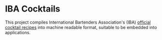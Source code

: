 # IBA Cocktails

This project compiles International Bartenders Association's (IBA) [official
cocktail recipes](http://iba-world.com/iba-cocktails/) into machine readable
format, suitable to be embedded into applications.
